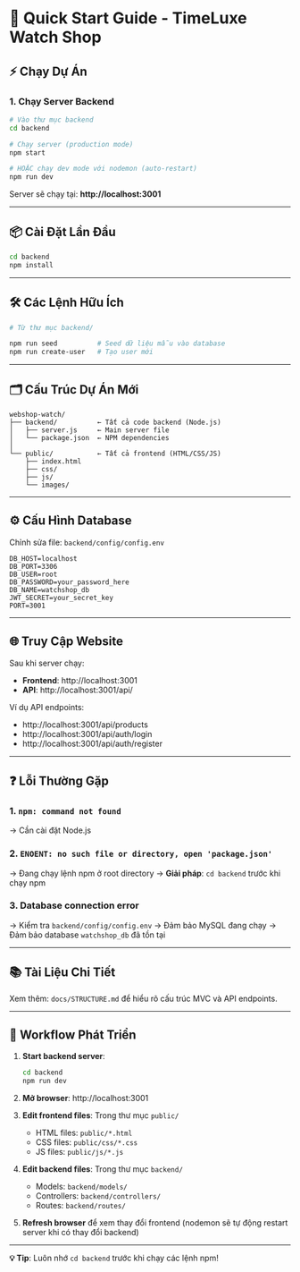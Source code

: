 # 🚀 Quick Start Guide - TimeLuxe Watch Shop

## ⚡ Chạy Dự Án

### 1. Chạy Server Backend

```bash
# Vào thư mục backend
cd backend

# Chạy server (production mode)
npm start

# HOẶC chạy dev mode với nodemon (auto-restart)
npm run dev
```

Server sẽ chạy tại: **http://localhost:3001**

---

## 📦 Cài Đặt Lần Đầu

```bash
cd backend
npm install
```

---

## 🛠️ Các Lệnh Hữu Ích

```bash
# Từ thư mục backend/

npm run seed          # Seed dữ liệu mẫu vào database
npm run create-user   # Tạo user mới
```

---

## 🗂️ Cấu Trúc Dự Án Mới

```
webshop-watch/
├── backend/          ← Tất cả code backend (Node.js)
│   ├── server.js     ← Main server file
│   └── package.json  ← NPM dependencies
│
└── public/           ← Tất cả frontend (HTML/CSS/JS)
    ├── index.html
    ├── css/
    ├── js/
    └── images/
```

---

## ⚙️ Cấu Hình Database

Chỉnh sửa file: `backend/config/config.env`

```env
DB_HOST=localhost
DB_PORT=3306
DB_USER=root
DB_PASSWORD=your_password_here
DB_NAME=watchshop_db
JWT_SECRET=your_secret_key
PORT=3001
```

---

## 🌐 Truy Cập Website

Sau khi server chạy:
- **Frontend**: http://localhost:3001
- **API**: http://localhost:3001/api/

Ví dụ API endpoints:
- http://localhost:3001/api/products
- http://localhost:3001/api/auth/login
- http://localhost:3001/api/auth/register

---

## ❓ Lỗi Thường Gặp

### 1. `npm: command not found`
→ Cần cài đặt Node.js

### 2. `ENOENT: no such file or directory, open 'package.json'`
→ Đang chạy lệnh npm ở root directory
→ **Giải pháp**: `cd backend` trước khi chạy npm

### 3. Database connection error
→ Kiểm tra `backend/config/config.env`
→ Đảm bảo MySQL đang chạy
→ Đảm bảo database `watchshop_db` đã tồn tại

---

## 📚 Tài Liệu Chi Tiết

Xem thêm: `docs/STRUCTURE.md` để hiểu rõ cấu trúc MVC và API endpoints.

---

## 🎯 Workflow Phát Triển

1. **Start backend server**:
   ```bash
   cd backend
   npm run dev
   ```

2. **Mở browser**: http://localhost:3001

3. **Edit frontend files**: Trong thư mục `public/`
   - HTML files: `public/*.html`
   - CSS files: `public/css/*.css`
   - JS files: `public/js/*.js`

4. **Edit backend files**: Trong thư mục `backend/`
   - Models: `backend/models/`
   - Controllers: `backend/controllers/`
   - Routes: `backend/routes/`

5. **Refresh browser** để xem thay đổi frontend
   (nodemon sẽ tự động restart server khi có thay đổi backend)

---

**💡 Tip**: Luôn nhớ `cd backend` trước khi chạy các lệnh npm!

